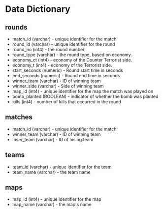 # Data Dictionary

## rounds 
* match_id (varchar) - unique identifier for the match
* round_id (varchar) - unique identifier for the round
* round_no (int4) - the round number
* round_type (varchar) - the round type, based on economy.
* economy_ct (int4) - economy of the Counter Terrorist side.
* economy_t (int4) -  economy of the Terrorist side.
* start_seconds (numeric) - Round start time in seconds 
* end_seconds (numeric) - Round end time in seconds
* winner_team (varchar) - ID of winning team
* winner_side (varchar) - Side of winning team
* map_id (int4) - unique identifier for the map the match was played on
* bomb_planted (BOOLEAN) - indicator of whether the bomb was planted
* kills (int4) - number of kills that occurred in the round

## matches
* match_id (varchar) - unique identifier for the match
* winner_team (varchar) - ID of winning team
* loser_team (varchar) - ID of losing team

## teams
* team_id (varchar) - unique identifier for the team
* team_name (varchar) - the team name

## maps
* map_id (int4) - unique identifier for the map
* map_name (varchar) - the map's name


